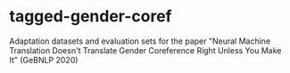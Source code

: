 # tagged-gender-coref
Adaptation datasets and evaluation sets for the paper "Neural Machine Translation Doesn't Translate Gender Coreference Right Unless You Make It" (GeBNLP 2020)
